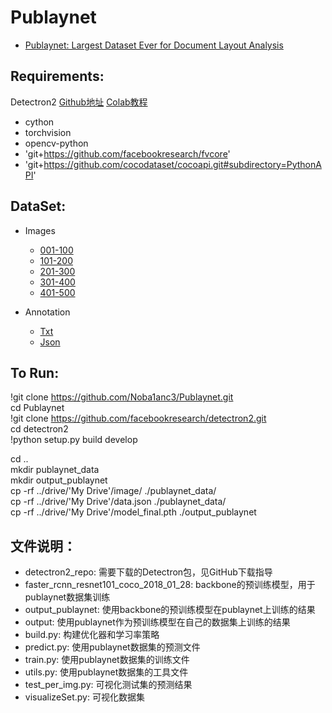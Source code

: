 # Publaynet
+ [Publaynet: Largest Dataset Ever for Document Layout Analysis](https://arxiv.org/pdf/1908.07836)

## Requirements:
Detectron2  [Github地址](https://github.com/facebookresearch/detectron2)  [Colab教程](https://colab.research.google.com/drive/16jcaJoc6bCFAQ96jDe2HwtXj7BMD_-m5)  
- cython
- torchvision
- opencv-python
- 'git+https://github.com/facebookresearch/fvcore'
- 'git+https://github.com/cocodataset/cocoapi.git#subdirectory=PythonAPI'

## DataSet:
- Images
  * [001-100](https://bhpan.buaa.edu.cn:443/link/4399929A767FFDB1050AF5B5BA055073)
  * [101-200](https://bhpan.buaa.edu.cn:443/link/9F28152E98CF60E531195B8E6640EF2C)
  * [201-300](https://bhpan.buaa.edu.cn:443/link/877D5DAC0B19BFAE6AFFA97D92B14477)
  * [301-400](https://bhpan.buaa.edu.cn:443/link/E142647428D4D3E18544D865B944A87F)
  * [401-500](https://bhpan.buaa.edu.cn:443/link/D6D4B32C95E41C2D374981A2C43B7827)
  
- Annotation
  * [Txt](https://bhpan.buaa.edu.cn:443/link/0E4FDB66D538F60A891E51CBB94F09A7)
  * [Json](https://bhpan.buaa.edu.cn:443/link/B1934FD5815D3F3F89323239CEBC73B3)

## To Run:
!git clone https://github.com/Noba1anc3/Publaynet.git  
cd Publaynet  
!git clone https://github.com/facebookresearch/detectron2.git  
cd detectron2  
!python setup.py build develop  

cd ..  
mkdir publaynet_data  
mkdir output_publaynet  
cp -rf ../drive/'My Drive'/image/ ./publaynet_data/  
cp -rf ../drive/'My Drive'/data.json ./publaynet_data/  
cp -rf ../drive/'My Drive'/model_final.pth ./output_publaynet  

## 文件说明：
* detectron2_repo: 需要下载的Detectron包，见GitHub下载指导
* faster_rcnn_resnet101_coco_2018_01_28: backbone的预训练模型，用于publaynet数据集训练
* output_publaynet: 使用backbone的预训练模型在publaynet上训练的结果
* output: 使用publaynet作为预训练模型在自己的数据集上训练的结果
* build.py: 构建优化器和学习率策略
* predict.py: 使用publaynet数据集的预测文件
* train.py: 使用publaynet数据集的训练文件
* utils.py: 使用publaynet数据集的工具文件
* test_per_img.py: 可视化测试集的预测结果
* visualizeSet.py: 可视化数据集
